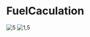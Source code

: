 # FuelCaculation
 
![5](https://user-images.githubusercontent.com/123800500/227704477-9d6c29d0-d258-4efc-828c-b436057a0cfd.jpg)
![1,5](https://user-images.githubusercontent.com/123800500/227704480-837b4ade-588a-4340-ad96-4cec87089b1d.jpg)
